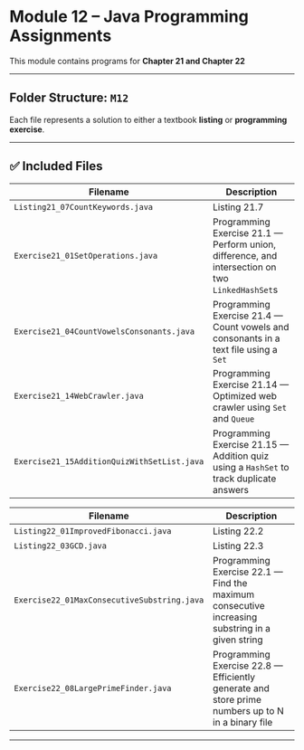 # Module 12 – Java Programming Assignments  

This module contains programs for **Chapter 21 and Chapter 22**

---

## Folder Structure: `M12`


Each file represents a solution to either a textbook **listing** or **programming exercise**. 


---

## ✅ Included Files



| Filename                       | Description                                                   |
|--------------------------------|---------------------------------------------------------------|
| `Listing21_07CountKeywords.java` | Listing 21.7 
| `Exercise21_01SetOperations.java`           | Programming Exercise 21.1 — Perform union, difference, and intersection on two `LinkedHashSet`s |
| `Exercise21_04CountVowelsConsonants.java`           | Programming Exercise 21.4 — Count vowels and consonants in a text file using a `Set` |
| `Exercise21_14WebCrawler.java`           | Programming Exercise 21.14 — Optimized web crawler using `Set` and `Queue` |
| `Exercise21_15AdditionQuizWithSetList.java`           | Programming Exercise 21.15 — Addition quiz using a `HashSet` to track duplicate answers |


| Filename                       | Description                                                   |
|--------------------------------|---------------------------------------------------------------|
| `Listing22_01ImprovedFibonacci.java`       | Listing 22.2  |
| `Listing22_03GCD.java`                     | Listing 22.3      |
| `Exercise22_01MaxConsecutiveSubstring.java`           | Programming Exercise 22.1 — Find the maximum consecutive increasing substring in a given string |
| `Exercise22_08LargePrimeFinder.java`           | Programming Exercise 22.8 — Efficiently generate and store prime numbers up to N in a binary file |

---


